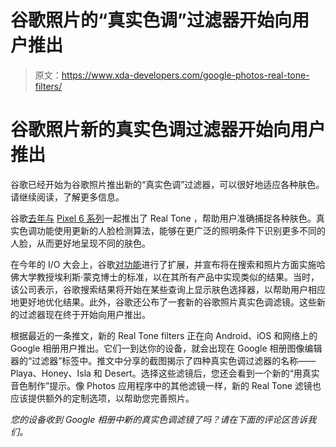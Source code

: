 # 谷歌照片的“真实色调”过滤器开始向用户推出

> 原文：<https://www.xda-developers.com/google-photos-real-tone-filters/>

# 谷歌照片新的真实色调过滤器开始向用户推出

谷歌已经开始为谷歌照片推出新的“真实色调”过滤器，可以很好地适应各种肤色。请继续阅读，了解更多信息。

谷歌[去年与](https://www.xda-developers.com/pixel-6-camera-will-improve-skin-tones-in-photos-with-real-tone/) [Pixel 6 系列](https://www.xda-developers.com/google-pixel-6/)一起推出了 Real Tone ，帮助用户准确捕捉各种肤色。真实色调功能使用更新的人脸检测算法，能够在更广泛的照明条件下识别更多不同的人脸，从而更好地呈现不同的肤色。

在今年的 I/O 大会上，谷歌[对功能](https://www.xda-developers.com/google-products-better-representing-skin-tones/)进行了扩展，并宣布将在搜索和照片方面实施哈佛大学教授埃利斯·蒙克博士的标准，以在其所有产品中实现类似的结果。当时，该公司表示，谷歌搜索结果将开始在某些查询上显示肤色选择器，以帮助用户相应地更好地优化结果。此外，谷歌还公布了一套新的谷歌照片真实色调滤镜。这些新的过滤器现在终于开始向用户推出。

根据最近的一条推文，新的 Real Tone filters 正在向 Android、iOS 和网络上的 Google 相册用户推出。它们一到达你的设备，就会出现在 Google 相册图像编辑器的“过滤器”标签中。推文中分享的截图揭示了四种真实色调过滤器的名称——Playa、Honey、Isla 和 Desert。选择这些滤镜后，您还会看到一个新的“用真实音色制作”提示。像 Photos 应用程序中的其他滤镜一样，新的 Real Tone 滤镜也应该提供额外的定制选项，以帮助您完善照片。

*您的设备收到 Google 相册中新的真实色调滤镜了吗？请在下面的评论区告诉我们。*